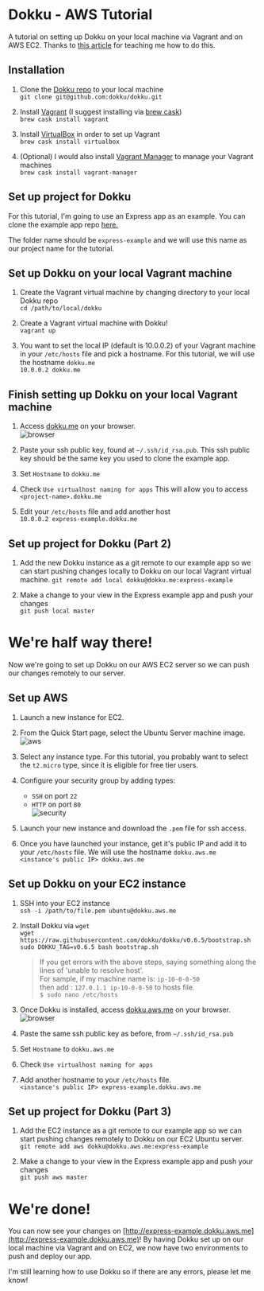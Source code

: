 # Dokku - AWS Tutorial
A tutorial on setting up Dokku on your local machine via Vagrant and on AWS EC2. Thanks to [this article](https://medium.com/@alfeto/dokku-on-vagrant-and-aws-with-postgres-8a591bb48f51) for teaching me how to do this. 

## Installation
1. Clone the [Dokku repo](https://github.com/dokku/dokku) to your local machine  
`git clone git@github.com:dokku/dokku.git`

2. Install [Vagrant](https://docs.vagrantup.com) (I suggest installing via [brew cask](http://caskroom.io/))  
`brew cask install vagrant`

3. Install [VirtualBox](https://www.virtualbox.org) in order to set up Vagrant  
`brew cask install virtualbox`

4. (Optional) I would also install [Vagrant Manager](http://vagrantmanager.com) to manage your Vagrant machines  
`brew cask install vagrant-manager` 

## Set up project for Dokku
For this tutorial, I'm going to use an Express app as an example. You can clone the example app repo [here.](https://github.com/kevinnguy/express-example)

The folder name should be `express-example` and we will use this name as our project name for the tutorial.

## Set up Dokku on your local Vagrant machine
1. Create the Vagrant virtual machine by changing directory to your local Dokku repo  
`cd /path/to/local/dokku`

2. Create a Vagrant virtual machine with Dokku!  
`vagrant up`

3. You want to set the local IP (default is 10.0.0.2) of your Vagrant machine in your `/etc/hosts` file and pick a hostname. For this tutorial, we will use the hostname `dokku.me`  
`10.0.0.2 dokku.me`

## Finish setting up Dokku on your local Vagrant machine
1. Access [dokku.me](http://dokku.me) on your browser.  
![browser](1.png "browser")

2. Paste your ssh public key, found at `~/.ssh/id_rsa.pub`. This ssh public key should be the same key you used to clone the example app.

3. Set `Hostname` to `dokku.me`

4. Check `Use virtualhost naming for apps` This will allow you to access `<project-name>.dokku.me`

5. Edit your `/etc/hosts` file and add another host  
`10.0.0.2 express-example.dokku.me`

## Set up project for Dokku (Part 2)
1. Add the new Dokku instance as a git remote to our example app so we can start pushing changes locally to Dokku on our local Vagrant virtual machine. 
`git remote add local dokku@dokku.me:express-example`

2. Make a change to your view in the Express example app and push your changes  
`git push local master`

# We're half way there!
Now we're going to set up Dokku on our AWS EC2 server so we can push our changes remotely to our server.

## Set up AWS
1. Launch a new instance for EC2.

2. From the Quick Start page, select the Ubuntu Server machine image.  
![aws](2.png "aws")

3. Select any instance type. For this tutorial, you probably want to select the `t2.micro` type, since it is eligible for free tier users.

4. Configure your security group by adding types:
    - `SSH` on port `22`
    - `HTTP` on port `80`  
![security](3.png "security")

5. Launch your new instance and download the `.pem` file for ssh access.

6. Once you have launched your instance, get it's public IP and add it to your `/etc/hosts` file. We will use the hostname `dokku.aws.me`  
`<instance's public IP> dokku.aws.me`

## Set up Dokku on your EC2 instance
1. SSH into your EC2 instance  
`ssh -i /path/to/file.pem ubuntu@dokku.aws.me`

2. Install Dokku via `wget`  
`wget https://raw.githubusercontent.com/dokku/dokku/v0.6.5/bootstrap.sh`  
`sudo DOKKU_TAG=v0.6.5 bash bootstrap.sh`

	>If you get errors with the above steps, saying something along the lines of 'unable to resolve host'.<br/>
	>For sample, if my machine name is: `ip-10-0-0-50`<br/>
	>then add : `127.0.1.1 ip-10-0-0-50` to hosts file.<br/>
	>`$ sudo nano /etc/hosts`

3. Once Dokku is installed, access [dokku.aws.me](http://dokku.aws.me) on your browser.  
![browser](1.png "browser")

4. Paste the same ssh public key as before, from `~/.ssh/id_rsa.pub`

5. Set `Hostname` to `dokku.aws.me`

6. Check `Use virtualhost naming for apps`

7. Add another hostname to your `/etc/hosts` file.   
`<instance's public IP> express-example.dokku.aws.me`

## Set up project for Dokku (Part 3)
1. Add the EC2 instance as a git remote to our example app so we can start pushing changes remotely to Dokku on our EC2 Ubuntu server.  
`git remote add aws dokku@dokku.aws.me:express-example`

2. Make a change to your view in the Express example app and push your changes  
`git push aws master`

# We're done!
You can now see your changes on [http://express-example.dokku.aws.me](http://express-example.dokku.aws.me)! By having Dokku set up on our local machine via Vagrant and on EC2, we now have two environments to push and deploy our app. 

I'm still learning how to use Dokku so if there are any errors, please let me know! 


